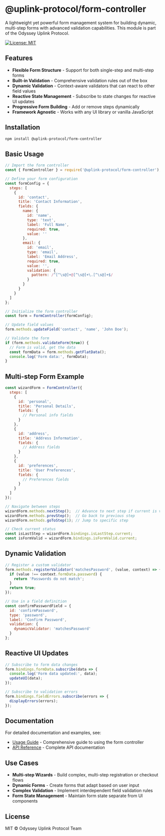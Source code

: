 # @uplink-protocol/form-controller

A lightweight yet powerful form management system for building dynamic, multi-step forms with advanced validation capabilities. This module is part of the Odyssey Uplink Protocol.

[![License: MIT](https://img.shields.io/badge/License-MIT-blue.svg)](https://opensource.org/licenses/MIT)

## Features

- **Flexible Form Structure** - Support for both single-step and multi-step forms
- **Built-in Validation** - Comprehensive validation rules out of the box
- **Dynamic Validation** - Context-aware validators that can react to other field values
- **Reactive State Management** - Subscribe to state changes for reactive UI updates
- **Progressive Form Building** - Add or remove steps dynamically
- **Framework Agnostic** - Works with any UI library or vanilla JavaScript

## Installation

```bash
npm install @uplink-protocol/form-controller
```

## Basic Usage

```javascript
// Import the form controller
const { FormController } = require('@uplink-protocol/form-controller');

// Define your form configuration
const formConfig = {
  steps: [
    {
      id: 'contact',
      title: 'Contact Information',
      fields: {
        name: {
          id: 'name',
          type: 'text',
          label: 'Full Name',
          required: true,
          value: ''
        },
        email: {
          id: 'email',
          type: 'email',
          label: 'Email Address',
          required: true,
          value: '',
          validation: {
            pattern: /^[^\s@]+@[^\s@]+\.[^\s@]+$/
          }
        }
      }
    }
  ]
};

// Initialize the form controller
const form = FormController(formConfig);

// Update field values
form.methods.updateField('contact', 'name', 'John Doe');

// Validate the form
if (form.methods.validateForm(true)) {
  // Form is valid, get the data
  const formData = form.methods.getFlatData();
  console.log('Form data:', formData);
}
```

## Multi-step Form Example

```javascript
const wizardForm = FormController({
  steps: [
    {
      id: 'personal',
      title: 'Personal Details',
      fields: {
        // Personal info fields
      }
    },
    {
      id: 'address',
      title: 'Address Information',
      fields: {
        // Address fields
      }
    },
    {
      id: 'preferences',
      title: 'User Preferences',
      fields: {
        // Preferences fields
      }
    }
  ]
});

// Navigate between steps
wizardForm.methods.nextStep();  // Advance to next step if current is valid
wizardForm.methods.prevStep();  // Go back to previous step
wizardForm.methods.goToStep(1); // Jump to specific step

// Check current status
const isLastStep = wizardForm.bindings.isLastStep.current;
const isFormValid = wizardForm.bindings.isFormValid.current;
```

## Dynamic Validation

```javascript
// Register a custom validator
form.methods.registerValidator('matchesPassword', (value, context) => {
  if (value !== context.formData.password) {
    return 'Passwords do not match';
  }
  return true;
});

// Use in a field definition
const confirmPasswordField = {
  id: 'confirmPassword',
  type: 'password',
  label: 'Confirm Password',
  validation: {
    dynamicValidator: 'matchesPassword'
  }
};
```

## Reactive UI Updates

```javascript
// Subscribe to form data changes
form.bindings.formData.subscribe(data => {
  console.log('Form data updated:', data);
  updateUI(data);
});

// Subscribe to validation errors
form.bindings.fieldErrors.subscribe(errors => {
  displayErrors(errors);
});
```

## Documentation

For detailed documentation and examples, see:

- [Usage Guide](./docs/usage-guide.md) - Comprehensive guide to using the form controller
- [API Reference](./docs/usage-guide.md#api-reference) - Complete API documentation

## Use Cases

- **Multi-step Wizards** - Build complex, multi-step registration or checkout flows
- **Dynamic Forms** - Create forms that adapt based on user input
- **Complex Validation** - Implement interdependent field validation rules
- **Form State Management** - Maintain form state separate from UI components

## License

MIT © Odyssey Uplink Protocol Team
